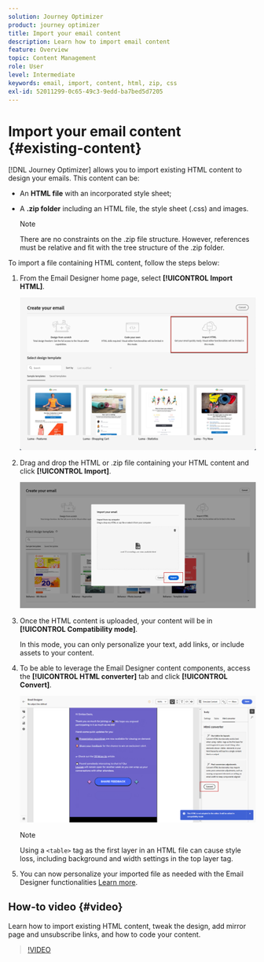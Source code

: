 ```yaml
---
solution: Journey Optimizer
product: journey optimizer
title: Import your email content
description: Learn how to import email content
feature: Overview
topic: Content Management
role: User
level: Intermediate
keywords: email, import, content, html, zip, css
exl-id: 52011299-0c65-49c3-9edd-ba7bed5d7205
---
```

# Import your email content {#existing-content}

[!DNL Journey Optimizer] allows you to import existing HTML content to design your emails. This content can be:

* An **HTML file** with an incorporated style sheet;
* A **.zip folder** including an HTML file, the style sheet (.css) and images.

    >[!NOTE]
    >
    >There are no constraints on the .zip file structure. However, references must be relative and fit with the tree structure of the .zip folder.

To import a file containing HTML content, follow the steps below:

1. From the Email Designer home page, select **[!UICONTROL Import HTML]**.

    ![](assets/import-html_2.png)

1. Drag and drop the HTML or .zip file containing your HTML content and click **[!UICONTROL Import]**.

    ![](assets/html-imported_2.png)

1. Once the HTML content is uploaded, your content will be in **[!UICONTROL Compatibility mode]**. 

    In this mode, you can only personalize your text, add links, or include assets to your content.

1. To be able to leverage the Email Designer content components, access the **[!UICONTROL HTML converter]** tab and click **[!UICONTROL Convert]**.

    ![](assets/html-imported.png)

    >[!NOTE]
    >
    > Using a `<table>` tag as the first layer in an HTML file can cause style loss, including background and width settings in the top layer tag.

1. You can now personalize your imported file as needed with the Email Designer functionalities [Learn more](content-from-scratch.md).

## How-to video {#video}

Learn how to import existing HTML content, tweak the design, add mirror page and unsubscribe links, and how to code your content.

>[!VIDEO](https://video.tv.adobe.com/v/334102?quality=12)

